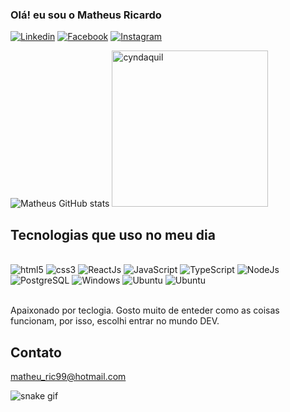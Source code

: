 ### Olá! eu sou o Matheus Ricardo

[![Linkedin](https://img.shields.io/badge/LinkedIn-0077B5?style=for-the-badge&logo=linkedin&logoColor=white)](https://www.linkedin.com/in/matheusricardopb/)
[![Facebook](https://img.shields.io/badge/Facebook-1877F2?style=for-the-badge&logo=facebook&logoColor=white)](https://www.facebook.com/matheus.ricardo.5836)
[![Instagram](https://img.shields.io/badge/Instagram-E4405F?style=for-the-badge&logo=instagram&logoColor=white)](https://www.instagram.com/matheusfoxy/)



![Matheus GitHub stats](https://github-readme-stats.vercel.app/api?username=MatheusRic&show_icons=true&theme=tokyonight&count_private=true)
<img width="250px" alt="cyndaquil" src="https://media.tenor.com/Y_j25eacevEAAAAj/cyndaquil-lol.gif">

## Tecnologias que uso no meu dia

<div style="display: innlie_block"><br/>
  <img alig="center" alt="html5" src="https://img.shields.io/badge/HTML-239120?style=for-the-badge&logo=html5&logoColor=white">
  <img alig="center" alt="css3" src="https://img.shields.io/badge/CSS3-1572B6?style=for-the-badge&logo=css3&logoColor=white">
  <img alig="center" alt="ReactJs" src="https://img.shields.io/badge/React-20232A?style=for-the-badge&logo=react&logoColor=61DAFB">
  <img alig="center" alt="JavaScript" src="https://img.shields.io/badge/JavaScript-F7DF1E?style=for-the-badge&logo=javascript&logoColor=black">
  <img alig="center" alt="TypeScript" src="https://img.shields.io/badge/TypeScript-007ACC?style=for-the-badge&logo=typescript&logoColor=white">
  <img alig="center" alt="NodeJs" src="https://img.shields.io/badge/Node.js-43853D?style=for-the-badge&logo=node.js&logoColor=white">
  <img alig="center" alt="PostgreSQL" src="https://img.shields.io/badge/PostgreSQL-316192?style=for-the-badge&logo=postgresql&logoColor=white">
  <img alig="center" alt="Windows" src="https://img.shields.io/badge/Windows-0078D6?style=for-the-badge&logo=windows&logoColor=white">
  <img alig="center" alt="Ubuntu" src="https://img.shields.io/badge/Ubuntu-E95420?style=for-the-badge&logo=ubuntu&logoColor=white">
  
   <img alig="center" alt="Ubuntu" src="https://lh3.googleusercontent.com/Zk385-IMfZ-RymnfpTGM1IlafxGnm9kNscvYPJcJjIvWLx7_ut-1xiuqNaBVDgKLlufrUVXWCcDAbvsrrGPS5zmBlBAGfGs5ZM2kczAsTDcqgLTztANByz7yti_b0AkTwARF-Fhkyaq3zzTZaahj-7xe8HT0C3M0bNpY0rq3185AUn1CrRo0_CAUDPKxUWUgvQbiAMKKcShYiKKLbrsp3yRkG-OIV4nrLX2_NcAsKSYcuw_JO52ABiZnVUoyym_Xc0oqZTEkK_UGmIRnqpUjVSD3Kam1BK_mUhX8qwiv-Z4YtJZtLDx4gqlBffoP5wThjWwiyhOQzWF7MXNAXV3lZqwEdsCNPxjhL87r2W4Xos3AN1LWJZ8i4lojBDcqD0cesi3nx33HXvASNlk8e7XAYFIwaYhyJvsEPEk0AGPRvXEQHjIiETtdNC_2BKhHyPsnhncF3rhRJJwq8xulopKG0rfUjX1ydDUwrGwL7QHQLfg-jJwrCy55oOpgwPWF8hP_CXU6opPH6xDNmT8d08ytrllChfpc81Us2mUY2xHV1t_KTJdHRfZ3TU23fzq5jnWwa2DlPb2u3LW58xi7mAUhC3JTGEmrGW6sCL6kVlgePVLKDiP8lDgvgTYEStaPILHMIuuFl04oOg-E8FkD7VbTsw8c9GwH8bvquUtO04E55PwZsryyO6suvE3rDYHwco7mhPWCnlIqrkp0dWI1UL_Fncy7fR9x7cbDOXR_l9axeejPH9RUTWv_GVVWQmq--BH-PDP8dDpPRcbVtRvf2VJpnj4ZnNj97PrQzdJj_Yj7nf9B7LIJmCGeJ57dafOlby0VFnMm3CZ7rFcaJuzWUKVUaNNTZOMkxF-AC6T3AhhgSw47n2xNppXmvE5goFoKXCaVbXIP75kNebdL3oQ-wgFX6I5DyUZ3GVZ9c5FIF0gtl8IiAzy4=w640-h360-no?authuser=0">
</div><br/>



Apaixonado por teclogia. Gosto muito de enteder como as coisas funcionam, por isso, escolhi entrar no mundo DEV.

## Contato

matheu_ric99@hotmail.com<br/>

![snake gif](https://github.com/MatheusRic/MatheusRic/blob/output/github-contribution-grid-snake.svg)


